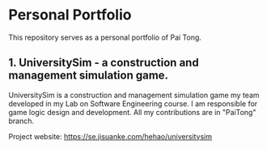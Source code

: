 # Personal Portfolio
This repository serves as a personal portfolio of Pai Tong.

## 1. UniversitySim - a construction and management simulation game.
UniversitySim is a construction and management simulation game my team developed in my Lab on Software Engineering course. I am responsible for game logic design and development. All my contributions are in "PaiTong" branch.

Project website: https://se.jisuanke.com/hehao/universitysim
